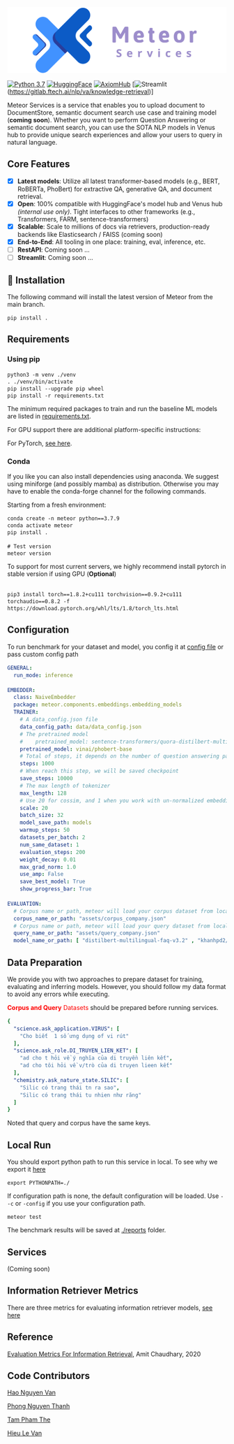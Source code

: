 <p align="center">
  <a href="https://gitlab.ftech.ai/nlp/va/knowledge-retrieval"><img src="./images/meteor.svg" alt="Meteor Services"></a>
</p>

<p>

[![Python 3.7](https://img.shields.io/badge/python-3.7-blue.svg)](https://www.python.org/downloads/release/python-390/)
[![HuggingFace](https://img.shields.io/badge/%F0%9F%A4%97-Models%20on%20Hub-yellow)](https://huggingface.co/models?filter=keytotext)
[![AxiomHub](https://img.shields.io/badge/Axiom-Axiom%20Hub-blue)](https://axiom.dev.ftech.ai/ui/home)
[![Streamlit](https://img.shields.io/badge/Streamlit-Demo-ff69b4)(https://gitlab.ftech.ai/nlp/va/knowledge-retrieval)]
</p>



Meteor Services is a service that enables you to upload document to DocumentStore, semantic document search use case and training
model (**coming soon**).
Whether you want to perform Question Answering or semantic document search, you can use the SOTA NLP models
in Venus hub to provide unique search experiences and allow your users to query in natural language.

## Core Features

- [x] **Latest models**: Utilize all latest transformer-based models (e.g., BERT, RoBERTa, PhoBert) for extractive QA,
  generative QA, and document retrieval.
- [x] **Open**: 100% compatible with HuggingFace's model hub and Venus hub *(internal use only)*. Tight interfaces to other
  frameworks (e.g., Transformers, FARM, sentence-transformers)
- [x] **Scalable**: Scale to millions of docs via retrievers, production-ready backends like Elasticsearch / FAISS (coming
  soon)
- [x] **End-to-End**: All tooling in one place: training, eval, inference, etc.
- [ ] **RestAPI**: Coming soon ...
- [ ] **Streamlit**: Coming soon ...

## 💾 Installation


The following command will install the latest version of Meteor from the main branch.

```shell
pip install .
```

## Requirements
### Using pip

```shell
python3 -m venv ./venv 
. ./venv/bin/activate
pip install --upgrade pip wheel
pip install -r requirements.txt
```

The minimum required packages to train and run the baseline ML models are listed in [requirements.txt](requirements.txt).

For GPU support there are additional platform-specific instructions:

For PyTorch, [see here](https://pytorch.org/get-started/locally/).

### Conda
If you like you can also install dependencies using anaconda. We suggest using miniforge (and possibly mamba) as distribution. Otherwise you may have to enable the conda-forge channel for the following commands.

Starting from a fresh environment:

```shell
conda create -n meteor python==3.7.9
conda activate meteor
pip install .

# Test version 
meteor version
```

To support for most current servers, we highly recommend install pytorch in stable version if using GPU (**Optional**)
```commandline

pip3 install torch==1.8.2+cu111 torchvision==0.9.2+cu111 torchaudio==0.8.2 -f https://download.pytorch.org/whl/lts/1.8/torch_lts.html
```

## Configuration

To run benchmark for your dataset and model, you config it at [config file](config/config.yaml) or pass custom config path
```yaml
GENERAL:
  run_mode: inference

EMBEDDER:
  class: NaiveEmbedder
  package: meteor.components.embeddings.embedding_models
  TRAINER:
    # A data_config.json file
    data_config_path: data/data_config.json
    # The pretrained model
    #    pretrained_model: sentence-transformers/quora-distilbert-multilingual
    pretrained_model: vinai/phobert-base
    # Total of steps, it depends on the number of question answering pair that you have
    steps: 1000
    # When reach this step, we will be saved checkpoint
    save_steps: 10000
    # The max length of tokenizer
    max_length: 128
    # Use 20 for cossim, and 1 when you work with un-normalized embeddings with dot product
    scale: 20
    batch_size: 32
    model_save_path: models
    warmup_steps: 50
    datasets_per_batch: 2
    num_same_dataset: 1
    evaluation_steps: 200
    weight_decay: 0.01
    max_grad_norm: 1.0
    use_amp: False
    save_best_model: True
    show_progress_bar: True

EVALUATION:
  # Corpus name or path, meteor will load your corpus dataset from local or axiom hub (coming soon)
  corpus_name_or_path: "assets/corpus_company.json"
  # Corpus name or path, meteor will load your query dataset from local or axiom hub ((coming soon))
  query_name_or_path: "assets/query_company.json"
  model_name_or_path: [ "distilbert-multilingual-faq-v3.2" , "khanhpd2/sbert_phobert_large_cosine_sim", "timi-idol-paraphrase-multilingual-MiniLM-L12-v2-v.1.0.1"]


```

## Data Preparation
We provide you with two approaches to prepare dataset for training, evaluating and inferring models. However, you should follow my data format to avoid any errors while executing.

<span style="color:red">**Corpus and Query** Datasets</span> should be prepared before running services.
```yaml
{
  "science.ask_application.VIRUS": [
    "Cho biết  1 số ưng dụng of vi rút"
  ],
  "science.ask_role.DI_TRUYEN_LIEN_KET": [
    "ad cho t hỏi về ý nghĩa của di truyền liên kết",
    "ad cho tôi hỏi về v/trò của di truyen lieen kết"
  ],
  "chemistry.ask_nature_state.SILIC": [
    "Silic có trang thái tn ra sao",
    "Silic có trang thái tu nhien như răng"
  ]
}

```
Noted that query and corpus have the same keys.


## Local Run
You should export python path to run this service in local. To see why we export it [here](https://www.simplilearn.com/tutorials/python-tutorial/python-path)
```commandline
export PYTHONPATH=./
```

If configuration path is none, the default configuration will be loaded. Use `--c` or `-config` if you use your configuration path.

```shell
meteor test 
```
The benchmark results will be saved at [./reports](reports) folder.
## Services

(Coming soon)


## Information Retriever Metrics
There are three metrics for evaluating information retriever models, [see here](https://docs.google.com/document/d/1bTPGMUd4q0591bIRb9g28X1qxcc3B5i0WdQPvegZINE/edit)

## Reference
[Evaluation Metrics For Information Retrieval](https://amitness.com/2020/08/information-retrieval-evaluation/), Amit Chaudhary, 2020


## Code Contributors
[Hao Nguyen Van](https://gitlab.ftech.ai/haonv)

[Phong Nguyen Thanh](https://gitlab.ftech.ai/phongnt)

[Tam Pham The](https://gitlab.ftech.ai/tampt)

[Hieu Le Van](https://gitlab.ftech.ai/leanhhieu231)










